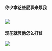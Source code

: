 #### 你少拿这些屁事来烦我
![](http://inews.gtimg.com/newsapp_match/0/8654861001/0)
---
#### 现在就教他怎么打仗
![](http://inews.gtimg.com/newsapp_match/0/8718218554/0)
